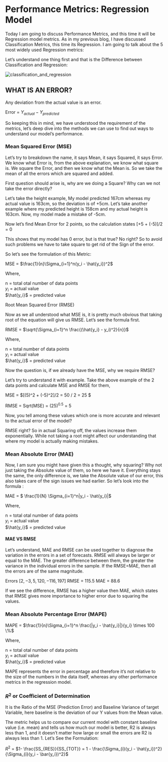 # Performance Metrics: Regression Model

Today I am going to discuss Performance Metrics, and this time it will be Regression model metrics. As in my previous blog, I have discussed Classification Metrics, this time its Regression. I am going to talk about the 5 most widely used Regression metrics:

Let’s understand one thing first and that is the Difference between Classification and Regression:

![classification_and_regression](https://user-images.githubusercontent.com/40186859/177043085-cd429c96-19c2-443b-8f95-d01279c584d7.png)

## WHAT IS AN ERROR?
Any deviation from the actual value is an error.

Error = $Y_{actual} - Y_{predicted}$

So keeping this in mind, we have understood the requirement of the metrics, let’s deep dive into the methods we can use to find out ways to understand our model’s performance.

### Mean Squared Error (MSE)

Let’s try to breakdown the name, it says Mean, it says Squared, it says Error. We know what Error is, from the above explanation, we know what square is. We square the Error, and then we know what the Mean is. So we take the mean of all the errors which are squared and added.

First question should arise is, why are we doing a Square? Why can we not take the error directly?

Let’s take the height example, My model predicted 167cm whereas my actual value is 163cm, so the deviation is of +5cm. Let’s take another example where my predicted height is 158cm and my actual height is 163cm. Now, my model made a mistake of -5cm.

Now let’s find Mean Error for 2 points, so the calculation states [+5 + (-5)]/2 = 0

This shows that my model has 0 error, but is that true? No right? So to avoid such problems we have to take square to get rid of the Sign of the error.

So let’s see the formulation of this Metric:

MSE = $\frac{1}{n}\Sigma_{i=1}^n(y_i - \hat{y_i})^2$

Where,

n = total otal number of data points <br>
$y_i$ = actual value <br>
$\hat{y_i}$ = predicted value

Root Mean Squared Error (RMSE)

Now as we all understood what MSE is, it is pretty much obvious that taking root of the equation will give us RMSE. Let’s see the formula first.

RMSE = $\sqrt{\Sigma_{i=1}^n \frac{(\hat{y_i} - y_i)^2}{n}}$

Where,

n = total  number of data points <br>
$y_i$ = actual value <br>
$\hat{y_i}$ = predicted value

Now the question is, if we already have the MSE, why we require RMSE?

Let’s try to understand it with example. Take the above example of the 2 data points and calculate MSE and RMSE for them,

MSE = $\[(5)^2 + (-5)^2\]/2 = 50 / 2 = 25 $

RMSE = Sqrt(MSE) = $(25)^{0.5}$ = 5

Now, you tell among these values which one is more accurate and relevant to the actual error of the model?

RMSE right? So in actual Squaring off, the values increase them exponentially. While not taking a root might affect our understanding that where my model is actually making mistakes.

###  Mean Absolute Error (MAE)

Now, I am sure you might have given this a thought, why squaring? Why not just taking the Absolute value of them, so here we have it. Everything stays the same, the only difference is, we take the Absolute value of our error, this also takes care of the sign issues we had earlier. So let’s look into the formula :

MAE = $ \frac{1}{N} \Sigma_{i=1}^n|y_i - \hat{y_i}|$ 

Where,

n = total otal number of data points <br>
$y_i$ = actual value <br>
$\hat{y_i}$ = predicted value

#### MAE VS RMSE

Let’s understand, MAE and RMSE can be used together to diagnose the variation in the errors in a set of forecasts. RMSE will always be larger or equal to the MAE. The greater difference between them, the greater the variance in the individual errors in the sample. If the RMSE=MAE, then all the errors are of the same magnitude.

Errors $[2, -3, 5, 120, -116, 197]$
RMSE = 115.5
MAE = 88.6

If we see the difference, RMSE has a higher value then MAE, which states that RMSE gives more importance to higher error due to squaring the values.

### Mean Absolute Percentage Error (MAPE)

MAPE = $\frac{1}{n}\Sigma_{i=1}^n \frac{|y_i - \hat{y_i}|}{y_i} \times 100 \%$

Where,

n = total otal number of data points <br>
$y_i$ = actual value <br>
$\hat{y_i}$ = predicted value

MAPE represents the error in percentage and therefore it’s not relative to the size of the numbers in the data itself, whereas any other performance metrics in the regression model.

### $R^2$ or Coefficient of Determination

It is the Ratio of the MSE (Prediction Error) and Baseline Variance of target Variable, here baseline is the deviation of our Y values from the Mean value.

The metric helps us to compare our current model with constant baseline value (i.e. mean) and tells us how much our model is better, R2 is always less than 1, and it doesn’t matter how large or small the errors are R2 is always less than 1. Let’s See the Formulation:

$R^2$ = $1- \frac{SS_{RES}}{SS_{TOT}} = 1 - \frac{\Sigma_{i}(y_i - \hat{y_i})^2}{\Sigma_{i}(y_i - \bar{y_i})^2}$ 
